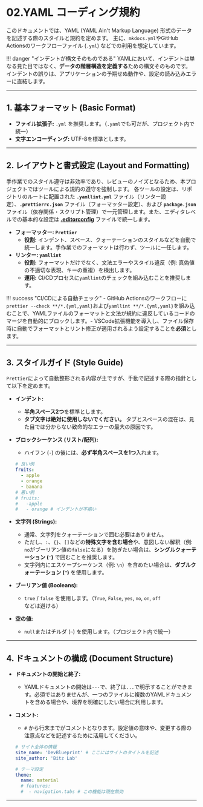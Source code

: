 # 02.YAML コーディング規約

このドキュメントでは、YAML (YAML Ain't Markup Language) 形式のデータを記述する際のスタイルと規約を定めます。
主に、`mkdocs.yml`やGitHub Actionsのワークフローファイル (`.yml`) などでの利用を想定しています。

!!! danger "インデントが構文そのものである"
YAMLにおいて、インデントは単なる見た目ではなく、**データの階層構造を定義する**ための構文そのものです。
インデントの誤りは、アプリケーションの予期せぬ動作や、設定の読み込みエラーに直結します。

---

## 1. 基本フォーマット (Basic Format)

- **ファイル拡張子:** `.yml` を推奨します。（`.yaml`でも可だが、プロジェクト内で統一）
- **文字エンコーディング:** UTF-8を標準とします。

---

## 2. レイアウトと書式設定 (Layout and Formatting)

手作業でのスタイル遵守は非効率であり、レビューのノイズとなるため、本プロジェクトではツールによる規約の遵守を強制します。
各ツールの設定は、リポジトリのルートに配置された **`.yamllint.yml`** ファイル（リンター設定）、**`.prettierrc.json`** ファイル（フォーマッター設定）、および **`package.json`** ファイル（依存関係・スクリプト管理）で一元管理します。また、エディタレベルでの基本的な設定は **[.editorconfig](/.editorconfig)** ファイルで統一します。

- **フォーマッター: `Prettier`**
  - **役割:** インデント、スペース、クォーテーションのスタイルなどを自動で統一します。手作業でのフォーマットは行わず、ツールに一任します。
- **リンター: `yamllint`**
  - **役割:** フォーマットだけでなく、文法エラーやスタイル違反（例: 真偽値の不適切な表現、キーの重複）を検出します。
  - **運用:** CI/CDプロセスに`yamllint`のチェックを組み込むことを推奨します。

!!! success "CI/CDによる自動チェック" - GitHub Actionsのワークフローに`prettier --check **/*.{yml,yaml}`および`yamllint **/*.{yml,yaml}`を組み込むことで、YAMLファイルのフォーマットと文法が規約に違反しているコードのマージを自動的にブロックします。- VSCode拡張機能を導入し、ファイル保存時に自動でフォーマットとリント修正が適用されるよう設定することを**必須**とします。

---

## 3. スタイルガイド (Style Guide)

`Prettier`によって自動整形される内容が主ですが、手動で記述する際の指針として以下を定めます。

- **インデント:**
  - **半角スペース2つ**を標準とします。
  - **タブ文字は絶対に使用しないでください。** タブとスペースの混在は、見た目では分からない致命的なエラーの最大の原因です。
- **ブロックシーケンス (リスト/配列):**
  - ハイフン (`-`) の後には、**必ず半角スペースを1つ**入れます。

  ```yaml
  # 良い例
  fruits:
    - apple
    - orange
    - banana
  # 悪い例
  # fruits:
  #   -apple
  #   - orange # インデントが不揃い
  ```

- **文字列 (Strings):**
  - 通常、文字列をクォーテーションで囲む必要はありません。
  - ただし、`:`、`{}`、`[]`などの**特殊文字を含む場合**や、意図しない解釈（例: `no`がブーリアン値の`false`になる）を防ぎたい場合は、**シングルクォーテーション (`'`)** で囲むことを推奨します。
  - 文字列内にエスケープシーケンス（例: `\n`）を含めたい場合は、**ダブルクォーテーション (`"`)** を使用します。
- **ブーリアン値 (Booleans):**
  - `true` / `false` を使用します。（`True`, `False`, `yes`, `no`, `on`, `off` などは避ける）
- **空の値:**
  - `null`またはチルダ (`~`) を使用します。（プロジェクト内で統一）

---

## 4. ドキュメントの構成 (Document Structure)

- **ドキュメントの開始と終了:**
  - YAMLドキュメントの開始は`---`で、終了は`...`で明示することができます。必須ではありませんが、一つのファイルに複数のYAMLドキュメントを含める場合や、境界を明確にしたい場合に利用します。
- **コメント:**
  - `#` から行末までがコメントとなります。設定値の意味や、変更する際の注意点などを記述するために活用してください。

  ```yaml
  # サイト全体の情報
  site_name: 'DevBlueprint' # ここにはサイトのタイトルを記述
  site_author: 'Bitz Lab'

  # テーマ設定
  theme:
    name: material
    # features:
    #  - navigation.tabs # この機能は現在無効
  ```

---
